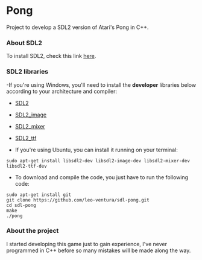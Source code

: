 # Pong
Project to develop a SDL2 version of Atari's Pong in C++.

### About SDL2
To install SDL2, check this link [here](https://wiki.libsdl.org/Installation).

### SDL2 libraries
-If you're using Windows, you'll need to install the **developer** libraries below according to your architecture and compiler:
  - [SDL2](https://www.libsdl.org/download-2.0.php)
  - [SDL2_image](https://www.libsdl.org/projects/SDL_image/)
  - [SDL2_mixer](https://www.libsdl.org/projects/SDL_mixer/)
  - [SDL2_ttf](https://www.libsdl.org/projects/SDL_ttf/)

- If you're using Ubuntu, you can install it running on your terminal:
```
sudo apt-get install libsdl2-dev libsdl2-image-dev libsdl2-mixer-dev libsdl2-ttf-dev
```
  - To download and compile the code, you just have to run the following code:
  ```
  sudo apt-get install git
  git clone https://github.com/leo-ventura/sdl-pong.git
  cd sdl-pong
  make
  ./pong
  ```

### About the project
I started developing this game just to gain experience, I've never programmed in C++ before so many mistakes will be made along the way.
